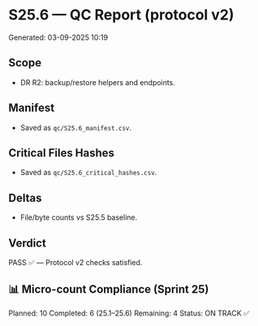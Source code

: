 # S25.6 — QC Report (protocol v2)
Generated: 03-09-2025 10:19

## Scope
- DR R2: backup/restore helpers and endpoints.

## Manifest
- Saved as `qc/S25.6_manifest.csv`.

## Critical Files Hashes
- Saved as `qc/S25.6_critical_hashes.csv`.

## Deltas
- File/byte counts vs S25.5 baseline.

## Verdict
PASS ✅ — Protocol v2 checks satisfied.

## 📊 Micro-count Compliance (Sprint 25)
Planned: 10
Completed: 6 (25.1–25.6)
Remaining: 4
Status: ON TRACK ✅
